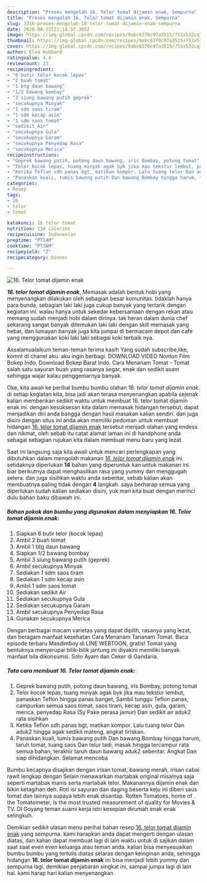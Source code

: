 ```yaml
---
description: "Proses mengolah 16. Telor tomat dijamin enak, Sempurna"
title: "Proses mengolah 16. Telor tomat dijamin enak, Sempurna"
slug: 3316-proses-mengolah-16-telor-tomat-dijamin-enak-sempurna
date: 2020-08-22T21:18:57.305Z
image: https://img-global.cpcdn.com/recipes/9abc6370c97a3515/751x532cq70/16-telor-tomat-dijamin-enak-foto-resep-utama.jpg
thumbnail: https://img-global.cpcdn.com/recipes/9abc6370c97a3515/751x532cq70/16-telor-tomat-dijamin-enak-foto-resep-utama.jpg
cover: https://img-global.cpcdn.com/recipes/9abc6370c97a3515/751x532cq70/16-telor-tomat-dijamin-enak-foto-resep-utama.jpg
author: Elva Hubbard
ratingvalue: 4.4
reviewcount: 13
recipeingredient:
- "6 butir telor kocok lepas"
- "2 buah tomat"
- "1 btg daun bawang"
- "1/2 bawang bombay"
- "3 siung bawang putih geprek"
- "secukupnya Minyak"
- "1 sdm saos tiram"
- "1 sdm kecap asin"
- "1 sdm saos tomat"
- "sedikit Air"
- "secukupnya Gula"
- "secukupnya Garam"
- "secukupnya Penyedap Rasa"
- "secukupnya Merica"
recipeinstructions:
- "Geprek bawang putih, potong daun bawang, iris Bombay, potong tomat"
- "Telor kocok lepas, tuang minyak agak byk jika mau tekstur lembut, panaskan Teflon hingga panas banget, Sambil tunggu Teflon panas, campurkan semua saos tomat, saos tiram, kecap asin, gula, garam, merica, penyedap Rasa (Sy Pake perasa jamur) Dan sedikit air aduk2 rata sisihkan"
- "Ketika Teflon sdh panas bgt, matikan kompor. Lalu tuang telor Dan aduk2 hingga agak sedikit mateng, angkat tiriskan."
- "Panaskan kuali, tumis bawang putih Dan bawang Bombay hingga harum, taruh tomat, tuang saos Dan telur tadi, masak hingga tercampur rata semua bahan, terakhir taruh daun bawang aduk2 sebentar. Angkat Dan siap dihidangkan. Selamat mencoba"
categories:
- Resep
tags:
- 16
- telor
- tomat

katakunci: 16 telor tomat 
nutrition: 134 calories
recipecuisine: Indonesian
preptime: "PT14M"
cooktime: "PT38M"
recipeyield: "2"
recipecategory: Dinner

---
```



![16. Telor tomat dijamin enak](https://img-global.cpcdn.com/recipes/9abc6370c97a3515/751x532cq70/16-telor-tomat-dijamin-enak-foto-resep-utama.jpg)

<b><i>16. telor tomat dijamin enak</i></b>, Memasak adalah bentuk hobi yang menyenangkan dilakukan oleh sebagian besar komunitas. tidaklah hanya para bunda, sebagian laki laki juga cukup banyak yang tertarik dengan kegiatan ini. walau hanya untuk sekedar kebersamaan dengan rekan atau memang sudah menjadi hobi dalam dirinya. tak heran dalam dunia chef sekarang sangat banyak ditemukan laki laki dengan skill memasak yang hebat, dan lumayan banyak juga kita jumpai di bermacam depot dan cafe yang menggunakan koki laki laki sebagai koki terbaik nya.

Assalamualaikum teman-teman terima kasih Yang sudah subscribe,like, komnt di chanel aku. aku ingin berbagi. DOWNLOAD VIDEO Nonton Film Bokep Indo, Download Bokep Barat Indo. Cara Menanam Tomat - Tomat salah satu sayuran buah yang rasanya segar, enak dan sedikit asam sehingga wajar kalau penggemarnya banyak.

Oke, kita awali ke perihal bumbu bumbu olahan <i>16. telor tomat dijamin enak</i>. di setiap kegiatan kita, bisa jadi akan terasa menyenangkan apabila sejenak kalian memberikan sedikit waktu untuk membuat 16. telor tomat dijamin enak ini. dengan kesuksesan kita dalam memasak hidangan tersebut, dapat menjadikan diri anda bangga dengan hasil masakan kalian sendiri. dan juga disini dengan situs ini anda akan memiliki pedoman untuk membuat hidangan <u>16. telor tomat dijamin enak</u> tersebut menjadi olahan yang endess dan nikmat, oleh sebab itu catat alamat laman ini di handphone anda sebagai sebagian rujukan kita dalam membuat menu baru yang lezat.


Saat ini langsung saja kita awali untuk mencari perlengkapan yang dibutuhkan dalam mengolah makanan <u><i>16. telor tomat dijamin enak</i></u> ini. setidaknya diperlukan <b>14</b> bahan yang diperuntuk kan untuk makanan ini. biar berikutnya dapat menghasilkan rasa yang yummy dan menggugah selera. dan juga sisihkan waktu anda sebentar, sebab kalian akan membuatnya paling tidak dengan <b>4</b> langkah. saya berharap semua yang diperlukan sudah kalian sediakan disini, yuk mari kita buat dengan merinci dulu bahan baku dibawah ini.

<!--inarticleads1-->

##### Bahan pokok dan bumbu yang digunakan dalam menyiapkan 16. Telor tomat dijamin enak:

1. Siapkan 6 butir telor (kocok lepas)
1. Ambil 2 buah tomat
1. Ambil 1 btg daun bawang
1. Siapkan 1/2 bawang bombay
1. Ambil 3 siung bawang putih (geprek)
1. Ambil secukupnya Minyak
1. Sediakan 1 sdm saos tiram
1. Sediakan 1 sdm kecap asin
1. Ambil 1 sdm saos tomat
1. Sediakan sedikit Air
1. Sediakan secukupnya Gula
1. Sediakan secukupnya Garam
1. Ambil secukupnya Penyedap Rasa
1. Gunakan secukupnya Merica


Dengan berbagai macam varietas yang dapat dipilih, rasanya yang lezat, dan beragam manfaat kesehatan Cara Menanam Tananam Tomat. Baca episode terbaru Masdimboy di LINE WEBTOON, gratis! Tomat yang bentuknya menyerupai bilik-bilik jantung ini diyakini memiliki banyak manfaat bila dikonsumsi. Soto Ayam dan Ceker di Gandaria. 

<!--inarticleads2-->

##### Tata cara membuat 16. Telor tomat dijamin enak:

1. Geprek bawang putih, potong daun bawang, iris Bombay, potong tomat
1. Telor kocok lepas, tuang minyak agak byk jika mau tekstur lembut, panaskan Teflon hingga panas banget, Sambil tunggu Teflon panas, campurkan semua saos tomat, saos tiram, kecap asin, gula, garam, merica, penyedap Rasa (Sy Pake perasa jamur) Dan sedikit air aduk2 rata sisihkan
1. Ketika Teflon sdh panas bgt, matikan kompor. Lalu tuang telor Dan aduk2 hingga agak sedikit mateng, angkat tiriskan.
1. Panaskan kuali, tumis bawang putih Dan bawang Bombay hingga harum, taruh tomat, tuang saos Dan telur tadi, masak hingga tercampur rata semua bahan, terakhir taruh daun bawang aduk2 sebentar. Angkat Dan siap dihidangkan. Selamat mencoba


Bumbu kecapnya disajikan dengan irisan tomat, bawang merah, irisan cabai rawit lengkap dengan Selain menawarkan martabak original misalnya saja seperti martabak manis serta martabak telor. Makanannya dijamin enak dan bikin ketagihan deh. Roti isi sayuran dan daging beserta keju ini diberi saus tomat dan lainnya supaya lebih enak disantap. Rotten Tomatoes, home of the Tomatometer, is the most trusted measurement of quality for Movies &amp; TV. DI Goyang teman.suami kerja istri kesepian dirumah enak enak selingkuh. 

Demikian sedikit ulasan menu perihal bahan resep <u>16. telor tomat dijamin enak</u> yang sempurna. kami harapkan anda dapat mengerti dengan ulasan diatas, dan kalian dapat membuat lagi di lain waktu untuk di sajikan dalam saat saat even even keluarga atau teman anda. kalian bisa menyesuaikan bumbu bumbu yang tertulis diatas selaras dengan keinginan anda, sehingga hidangan <b>16. telor tomat dijamin enak</b> ini bisa menjadi lebih yummy dan sempurna lagi. demikian penjabaran singkat ini, sampai jumpa lagi di lain hal. kami harap hari kalian menyenangkan.
